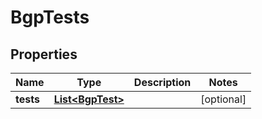

# BgpTests


## Properties

| Name | Type | Description | Notes |
|------------ | ------------- | ------------- | -------------|
|**tests** | [**List&lt;BgpTest&gt;**](BgpTest.md) |  |  [optional] |



